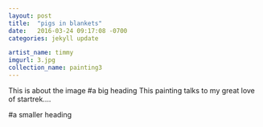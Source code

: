 ```yaml
---
layout: post
title:  "pigs in blankets"
date:   2016-03-24 09:17:08 -0700
categories: jekyll update

artist_name: timmy
imgurl: 3.jpg
collection_name: painting3
---
```


This is about the image
#a big heading
This painting talks to my great love of startrek....

#a smaller heading